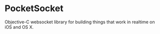 PocketSocket
============

Objective-C websocket library for building things that work in realtime on iOS and OS X.
